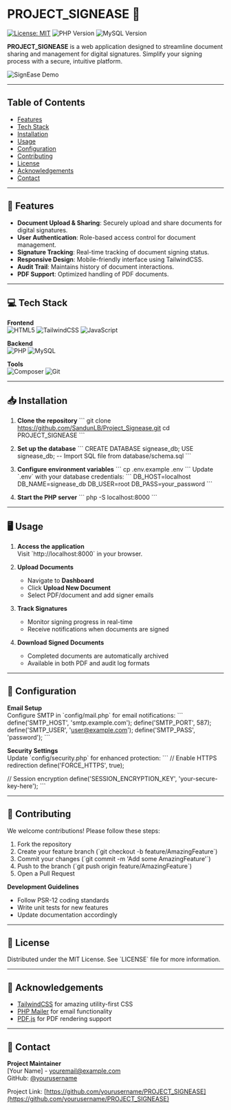 # PROJECT_SIGNEASE 🌟

[![License: MIT](https://img.shields.io/badge/License-MIT-blue.svg)](https://opensource.org/licenses/MIT)
![PHP Version](https://img.shields.io/badge/PHP-8.x-777BB4?logo=php)
![MySQL Version](https://img.shields.io/badge/MySQL-8.x-4479A1?logo=mysql)

**PROJECT_SIGNEASE** is a web application designed to streamline document sharing and management for digital signatures. Simplify your signing process with a secure, intuitive platform.

![SignEase Demo](https://via.placeholder.com/800x400.png?text=SignEase+Interface+Demo) *<!-- Replace with actual screenshot -->*

---

## Table of Contents
- [Features](#-features)
- [Tech Stack](#-tech-stack)
- [Installation](#-installation)
- [Usage](#-usage)
- [Configuration](#-configuration)
- [Contributing](#-contributing)
- [License](#-license)
- [Acknowledgements](#-acknowledgements)
- [Contact](#-contact)

---

## 🚀 Features

- **Document Upload & Sharing**: Securely upload and share documents for digital signatures.
- **User Authentication**: Role-based access control for document management.
- **Signature Tracking**: Real-time tracking of document signing status.
- **Responsive Design**: Mobile-friendly interface using TailwindCSS.
- **Audit Trail**: Maintains history of document interactions.
- **PDF Support**: Optimized handling of PDF documents.

---

## 💻 Tech Stack

**Frontend**  
![HTML5](https://img.shields.io/badge/HTML5-E34F26?logo=html5&logoColor=white)
![TailwindCSS](https://img.shields.io/badge/TailwindCSS-06B6D4?logo=tailwind-css)
![JavaScript](https://img.shields.io/badge/JavaScript-F7DF1E?logo=javascript)

**Backend**  
![PHP](https://img.shields.io/badge/PHP-777BB4?logo=php)
![MySQL](https://img.shields.io/badge/MySQL-4479A1?logo=mysql)

**Tools**  
![Composer](https://img.shields.io/badge/Composer-885630?logo=composer)
![Git](https://img.shields.io/badge/Git-F05032?logo=git)

---

## 📥 Installation

1. **Clone the repository**
   \`\`\`
   git clone https://github.com/SandunLB/Project_Signease.git
   cd PROJECT_SIGNEASE
   \`\`\`

2. **Set up the database**
   \`\`\`
   CREATE DATABASE signease_db;
   USE signease_db;
   -- Import SQL file from database/schema.sql
   \`\`\`

3. **Configure environment variables**
   \`\`\`
   cp .env.example .env
   \`\`\`
   Update \`.env\` with your database credentials:
   \`\`\`
   DB_HOST=localhost
   DB_NAME=signease_db
   DB_USER=root
   DB_PASS=your_password
   \`\`\`

4. **Start the PHP server**
   \`\`\`
   php -S localhost:8000
   \`\`\`

---

## 🖥️ Usage

1. **Access the application**  
   Visit \`http://localhost:8000\` in your browser.

2. **Upload Documents**  
   - Navigate to **Dashboard**
   - Click **Upload New Document**
   - Select PDF/document and add signer emails

3. **Track Signatures**  
   - Monitor signing progress in real-time
   - Receive notifications when documents are signed

4. **Download Signed Documents**  
   - Completed documents are automatically archived
   - Available in both PDF and audit log formats

---

## 🔧 Configuration

**Email Setup**  
Configure SMTP in \`config/mail.php\` for email notifications:
\`\`\`
define('SMTP_HOST', 'smtp.example.com');
define('SMTP_PORT', 587);
define('SMTP_USER', 'user@example.com');
define('SMTP_PASS', 'password');
\`\`\`

**Security Settings**  
Update \`config/security.php\` for enhanced protection:
\`\`\`
// Enable HTTPS redirection
define('FORCE_HTTPS', true);

// Session encryption
define('SESSION_ENCRYPTION_KEY', 'your-secure-key-here');
\`\`\`

---

## 🤝 Contributing

We welcome contributions! Please follow these steps:
1. Fork the repository
2. Create your feature branch (\`git checkout -b feature/AmazingFeature\`)
3. Commit your changes (\`git commit -m 'Add some AmazingFeature'\`)
4. Push to the branch (\`git push origin feature/AmazingFeature\`)
5. Open a Pull Request

**Development Guidelines**
- Follow PSR-12 coding standards
- Write unit tests for new features
- Update documentation accordingly

---

## 📄 License

Distributed under the MIT License. See \`LICENSE\` file for more information.

---

## 🙏 Acknowledgements

- [TailwindCSS](https://tailwindcss.com) for amazing utility-first CSS
- [PHP Mailer](https://github.com/PHPMailer/PHPMailer) for email functionality
- [PDF.js](https://mozilla.github.io/pdf.js/) for PDF rendering support

---

## 📧 Contact

**Project Maintainer**  
[Your Name] - [youremail@example.com](mailto:youremail@example.com)  
GitHub: [@yourusername](https://github.com/yourusername)

Project Link: [https://github.com/yourusername/PROJECT_SIGNEASE](https://github.com/yourusername/PROJECT_SIGNEASE)
